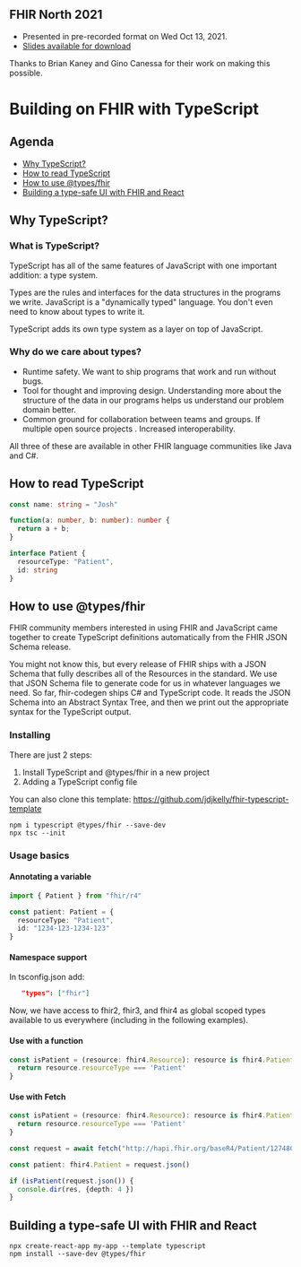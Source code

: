 ## FHIR North 2021

* Presented in pre-recorded format on Wed Oct 13, 2021.
* [Slides available for download](https://github.com/jdjkelly/fhir-north-2021/files/7340389/SESAI3UWFHQW036EU_Building.on.FHIR.in.TypeScript.pdf)

Thanks to Brian Kaney and Gino Canessa for their work on making this possible.

# Building on FHIR with TypeScript

## Agenda

* [Why TypeScript?](#Why-Typescript?)
* [How to read TypeScript]()
* [How to use @types/fhir]()
* [Building a type-safe UI with FHIR and React]()

## Why TypeScript?

### What is TypeScript?

TypeScript has all of the same features of JavaScript with one important addition: a type system.

Types are the rules and interfaces for the data structures in the programs we write. JavaScript is a "dynamically typed" language. You don't even need to know about types to write it.

TypeScript adds its own type system as a layer on top of JavaScript.

### Why do we care about types?

* Runtime safety. We want to ship programs that work and run without bugs.
* Tool for thought and improving design. Understanding more about the structure of the data in our programs helps us understand our problem domain better.
* Common ground for collaboration between teams and groups. If multiple open source projects . Increased interoperability.

All three of these are available in other FHIR language communities like Java and C#.

## How to read TypeScript

```typescript
const name: string = "Josh"
```

```typescript
function(a: number, b: number): number {
  return a + b;
}
```

```typescript
interface Patient {
  resourceType: "Patient",
  id: string
}
```

## How to use @types/fhir

FHIR community members interested in using FHIR and JavaScript came together to create TypeScript definitions automatically from the FHIR JSON Schema release. 

You might not know this, but every release of FHIR ships with a JSON Schema that fully describes all of the Resources in the standard. We use that JSON Schema file to generate code for us in whatever languages we need. So far, fhir-codegen ships C# and TypeScript code. It reads the JSON Schema into an Abstract Syntax Tree, and then we print out the appropriate syntax for the TypeScript output.

### Installing

There are just 2 steps:

1. Install TypeScript and @types/fhir in a new project
2. Adding a TypeScript config file

You can also clone this template: https://github.com/jdjkelly/fhir-typescript-template

```
npm i typescript @types/fhir --save-dev
npx tsc --init
```

### Usage basics

#### Annotating a variable

```typescript
import { Patient } from "fhir/r4"

const patient: Patient = {
  resourceType: "Patient",
  id: "1234-123-1234-123"
}
```

#### Namespace support

In tsconfig.json add:

```json
   "types": ["fhir"]
```

Now, we have access to fhir2, fhir3, and fhir4 as global scoped types available to us everywhere (including in the following examples).

#### Use with a function

```typescript
const isPatient = (resource: fhir4.Resource): resource is fhir4.Patient => {
  return resource.resourceType === 'Patient'
}
```

#### Use with Fetch

```typescript
const isPatient = (resource: fhir4.Resource): resource is fhir4.Patient => {
  return resource.resourceType === 'Patient'
}

const request = await fetch("http://hapi.fhir.org/baseR4/Patient/1274805")

const patient: fhir4.Patient = request.json()

if (isPatient(request.json()) {
  console.dir(res, {depth: 4 })
}
```

## Building a type-safe UI with FHIR and React

```
npx create-react-app my-app --template typescript
npm install --save-dev @types/fhir
```
